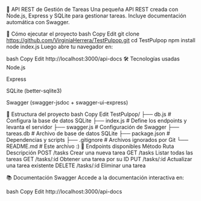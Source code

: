 📝 API REST de Gestión de Tareas
Una pequeña API REST creada con Node.js, Express y SQLite para gestionar tareas. Incluye documentación automática con Swagger.

🚀 Cómo ejecutar el proyecto
bash
Copy
Edit
git clone https://github.com/VirginiaHerrera/TestPulpop.git
cd TestPulpop
npm install
node index.js
Luego abre tu navegador en:

bash
Copy
Edit
http://localhost:3000/api-docs
🛠️ Tecnologías usadas
Node.js

Express

SQLite (better-sqlite3)

Swagger (swagger-jsdoc + swagger-ui-express)

📁 Estructura del proyecto
bash
Copy
Edit
TestPulpop/
├── db.js             # Configura la base de datos SQLite
├── index.js          # Define los endpoints y levanta el servidor
├── swagger.js        # Configuración de Swagger
├── tareas.db         # Archivo de base de datos SQLite
├── package.json      # Dependencias y scripts
├── .gitignore        # Archivos ignorados por Git
└── README.md         # Este archivo :)
🔌 Endpoints disponibles
Método	Ruta	Descripción
POST	/tasks	Crear una nueva tarea
GET	/tasks	Listar todas las tareas
GET	/tasks/:id	Obtener una tarea por su ID
PUT	/tasks/:id	Actualizar una tarea existente
DELETE	/tasks/:id	Eliminar una tarea

📚 Documentación Swagger
Accede a la documentación interactiva en:

bash
Copy
Edit
http://localhost:3000/api-docs
